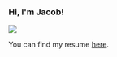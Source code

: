 ### Hi, I'm Jacob!

[![](https://img.shields.io/badge/LinkedIn-blue)](https://www.linkedin.com/in/jacob-vider-3650a217a/)



You can find my resume [here](https://drive.google.com/file/d/1_NnGKHSqLWAM-oKvcPzwxXDeBpBd6_Sj/view?usp=share_link).



<!--
**kkarakas/kkarakas** is a ✨ _special_ ✨ repository because its `README.md` (this file) appears on your GitHub profile.

Here are some ideas to get you started:

- 🔭 I’m currently working on ...
- 🌱 I’m currently learning ...
- 👯 I’m looking to collaborate on ...
- 🤔 I’m looking for help with ...
- 💬 Ask me about ...
- 📫 How to reach me: ...
- 😄 Pronouns: ...
- ⚡ Fun fact: ...
-->
